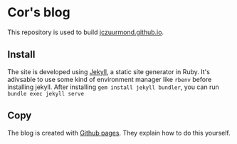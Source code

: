 # Cor's blog

This repository is used to build [jczuurmond.github.io](jczuurmond.github.io).

## Install

The site is developed using [Jekyll](https://jekyllrb.com), a static site
generator in Ruby. It's adivsable to use some kind of environment manager like
`rbenv` before installing jekyll. After installing `gem install jekyll
bundler`, you can run `bundle exec jekyll serve`

## Copy

The blog is created with [Github pages](https://docs.github.com/en/pages). They
explain how to do this yourself. 
